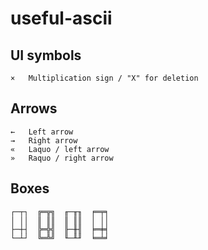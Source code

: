 # useful-ascii

## UI symbols

```
×   Multiplication sign / "X" for deletion
```

## Arrows

```
←   Left arrow
→   Right arrow
«   Laquo / left arrow
»   Raquo / right arrow
```

## Boxes

```
┌─┬┐  ╔═╦╗  ╓─╥╖  ╒═╤╕
│ ││  ║ ║║  ║ ║║  │ ││
├─┼┤  ╠═╬╣  ╟─╫╢  ╞═╪╡
└─┴┘  ╚═╩╝  ╙─╨╜  ╘═╧╛
```
